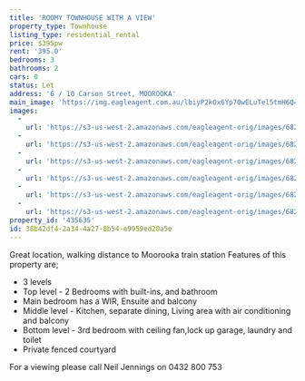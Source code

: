 ```yaml
---
title: 'ROOMY TOWNHOUSE WITH A VIEW'
property_type: Townhouse
listing_type: residential_rental
price: $395pw
rent: '395.0'
bedrooms: 3
bathrooms: 2
cars: 0
status: Let
address: '6 / 10 Carson Street, MOOROOKA'
main_image: 'https://img.eagleagent.com.au/lbiyP2kOx6Yp70wELuTel5tmH6Q=/1280x854/smart/https://s3-us-west-2.amazonaws.com/eagleagent-orig/images/6826289/416384405-image-M.jpg'
images:
  -
    url: 'https://s3-us-west-2.amazonaws.com/eagleagent-orig/images/6826294/416384405-image-E.jpg'
  -
    url: 'https://s3-us-west-2.amazonaws.com/eagleagent-orig/images/6826293/416384405-image-D.jpg'
  -
    url: 'https://s3-us-west-2.amazonaws.com/eagleagent-orig/images/6826292/416384405-image-C.jpg'
  -
    url: 'https://s3-us-west-2.amazonaws.com/eagleagent-orig/images/6826291/416384405-image-B.jpg'
  -
    url: 'https://s3-us-west-2.amazonaws.com/eagleagent-orig/images/6826290/416384405-image-A.jpg'
  -
    url: 'https://s3-us-west-2.amazonaws.com/eagleagent-orig/images/6826289/416384405-image-M.jpg'
property_id: '435635'
id: 38b42df4-2a34-4a27-8b54-e9959ed20a5e
---
```

Great location, walking distance to Moorooka train station
Features of this property are;
* 3 levels
* Top level - 2 Bedrooms with built-ins, and bathroom
* Main bedroom has a WIR, Ensuite and balcony
* Middle level - Kitchen, separate dining, Living area with air conditioning and balcony
* Bottom level - 3rd bedroom with ceiling fan,lock up garage, laundry and toilet
* Private fenced courtyard

For a viewing please call Neil Jennings on 0432 800 753